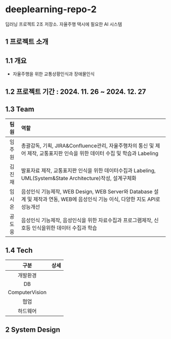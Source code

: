 # deeplearning-repo-2
딥러닝 프로젝트 2조 저장소. 자율주행 택시에 필요한 AI 시스템

## 1 프로젝트 소개

##  1.1 개요
- 자율주행을 위한 교통상황인식과 장애물인식

## 1.2 프로젝트 기간 : 2024. 11. 26 ~ 2024. 12. 27
  
## 1.3 Team
|팀원|	역할 |
|:----------:|:----------|
| 임주원 | 총괄감독, 기획, JIRA&Confluence관리, 자율주행차의 통신 및 제어 제작, 교통표지판 인슥을 위한 데이터 수집 및 학습과 Labeling| 
| 김진재 | 발표자료 제작, 교통표지판 인식을 위한 데이터수집과 Labeling, UML(System&State Architecture)작성, 설계구체화 | 
| 임시온 | 음성인식 기능제작, WEB Design, WEB Server와 Database 설계 및 제작과 연동, WEB에 음성인식 기능 이식, 다양한 지도 API로 성능개선| 
| 공도웅 | 음성인식 기능제작, 음성인식을 위한 자료수집과 프로그램제작, 신호등 인식을위한 데이터 수집과 학습| 

## 1.4 Tech
| 구분 |	상세 |
|:----------:|:----------:|
| 개발환경 | | 
| DB | | 
| ComputerVision | |   
| 협업 | |    
| 하드웨어 | |  

## 2 System Design

